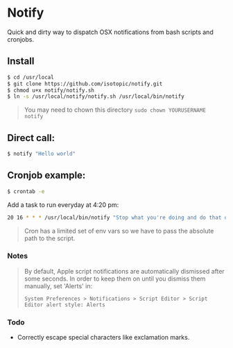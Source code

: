 # Notify
Quick and dirty way to dispatch OSX notifications from bash scripts and cronjobs.

## Install
```sh
$ cd /usr/local
$ git clone https://github.com/isotopic/notify.git
$ chmod u+x notify/notify.sh
$ ln -s /usr/local/notify/notify.sh /usr/local/bin/notify
```
> You may need to chown this directory `sudo chown YOURUSERNAME notify`
## Direct call:
```sh
$ notify "Hello world"
```

## Cronjob example:
```sh
$ crontab -e
```

Add a task to run everyday at 4:20 pm:
```sh
20 16 * * * /usr/local/bin/notify "Stop what you're doing and do that other thing instead"
```
> Cron has a limited set of env vars so we have to pass the absolute path to the script.

### Notes
> By default, Apple script notifications are automatically dismissed after some seconds.
> In order to keep them on until you dismiss them manually, set 'Alerts' in:
>
> `System Preferences > Notifications > Script Editor > Script Editor alert style: Alerts`

### Todo
- Correctly escape special characters like exclamation marks.

